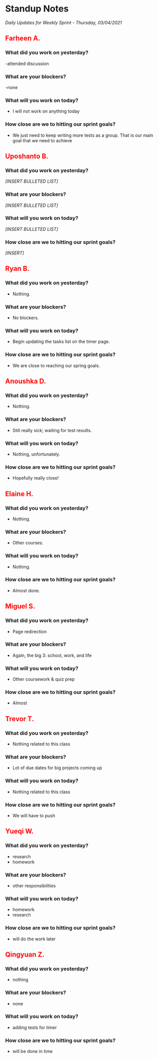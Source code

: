 # Standup Notes
*Daily Updates for Weekly Sprint - Thursday, 03/04/2021*

## <span style="color: red;">Farheen A.</span> 

### What did you work on yesterday?
-attended discussion

### What are your blockers?
-none

### What will you work on today?
- I will not work on anything today
### How close are we to hitting our sprint goals?
- We just need to keep writing more tests as a group. That is our main goal that we need to achieve

## <span style="color: red;">Uposhanto B.</span> 

### What did you work on yesterday?
*[INSERT BULLETED LIST]*

### What are your blockers?
*[INSERT BULLETED LIST]*

### What will you work on today?
*[INSERT BULLETED LIST]*

### How close are we to hitting our sprint goals?
*[INSERT]*

## <span style="color: red;">Ryan B.</span>

### What did you work on yesterday?
- Nothing.

### What are your blockers?
- No blockers.

### What will you work on today?
- Begin updating the tasks list on the timer page.

### How close are we to hitting our sprint goals?
- We are close to reaching our spring goals.

## <span style="color: red;">Anoushka D.</span>

### What did you work on yesterday?
- Nothing.

### What are your blockers?
- Still really sick; waiting for test results.

### What will you work on today?
- Nothing, unfortunately.

### How close are we to hitting our sprint goals?
- Hopefully really close!

## <span style="color: red;">Elaine H.</span>

### What did you work on yesterday?
- Nothing.

### What are your blockers?
- Other courses. 

### What will you work on today?
- Nothing.

### How close are we to hitting our sprint goals?
- Almost done.

## <span style="color: red;">Miguel S.</span>

### What did you work on yesterday?
- Page redirection

### What are your blockers?
- Again, the big 3: school, work, and life

### What will you work on today?
- Other coursework & quiz prep

### How close are we to hitting our sprint goals?
- Almost

## <span style="color: red;">Trevor T.</span>

### What did you work on yesterday?
- Nothing related to this class

### What are your blockers?
- Lot of due dates for big projects coming up

### What will you work on today?
- Nothing related to this class

### How close are we to hitting our sprint goals?
- We will have to push

## <span style="color: red;">Yueqi W.</span>

### What did you work on yesterday?
- research
- homework

### What are your blockers?
- other responsibilities

### What will you work on today?
- homework
- research

### How close are we to hitting our sprint goals?
- will do the work later

## <span style="color: red;">Qingyuan Z.</span>

### What did you work on yesterday?
- nothing

### What are your blockers?
- none

### What will you work on today?
- adding tests for timer

### How close are we to hitting our sprint goals?
- will be done in time
